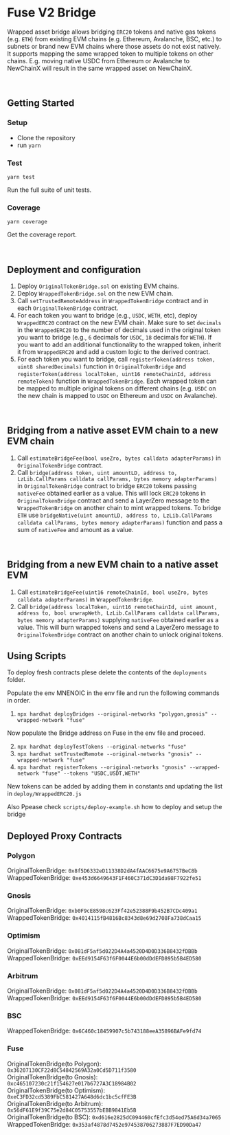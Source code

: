 
# Fuse V2 Bridge

Wrapped asset bridge allows bridging `ERC20` tokens and native gas tokens (e.g. `ETH`) from existing EVM chains (e.g. Ethereum, Avalanche, BSC, etc.) to subnets or brand new EVM chains where those assets do not exist natively. It supports mapping the same wrapped token to multiple tokens on other chains. E.g. moving native USDC from Ethereum or Avalanche to NewChainX will result in the same wrapped asset on NewChainX.

<br>

## Getting Started

### Setup

- Clone the repository
- run `yarn`

### Test

`yarn test`

Run the full suite of unit tests.

### Coverage

`yarn coverage`

Get the coverage report.

<br>

## Deployment and configuration

1. Deploy `OriginalTokenBridge.sol` on existing EVM chains.
2. Deploy `WrappedTokenBridge.sol` on the new EVM chain.
3. Call `setTrustedRemoteAddress` in `WrappedTokenBridge` contract and in each `OriginalTokenBridge` contract.
4. For each token you want to bridge (e.g., `USDC`, `WETH`, etc), deploy `WrappedERC20` contract on the new EVM chain. Make sure to set `decimals` in the `WrappedERC20` to the number of decimals used in the original token you want to bridge (e.g., `6` decimals for `USDC`, `18` decimals for `WETH`). If you want to add an additional functionality to the wrapped token, inherit it from `WrappedERC20` and add a custom logic to the derived contract.
5. For each token you want to bridge, call `registerToken(address token, uint8 sharedDecimals)` function in `OriginalTokenBridge` and `registerToken(address localToken, uint16 remoteChainId, address remoteToken)` function in `WrappedTokenBridge`. Each wrapped token can be mapped to multiple original tokens on different chains (e.g. `USDC` on the new chain is mapped to `USDC` on Ethereum and `USDC` on Avalanche).

<br>

## Bridging from a native asset EVM chain to a new EVM chain

1. Call `estimateBridgeFee(bool useZro, bytes calldata adapterParams)` in `OriginalTokenBridge` contract.
2. Call `bridge(address token, uint amountLD, address to, LzLib.CallParams calldata callParams, bytes memory adapterParams)` in `OriginalTokenBridge` contract to bridge `ERC20` tokens passing `nativeFee` obtained earlier as a value. This will lock `ERC20` tokens in `OriginalTokenBridge` contract and send a LayerZero message to the `WrappedTokenBridge` on another chain to mint wrapped tokens. To bridge `ETH` use `bridgeNative(uint amountLD, address to, LzLib.CallParams calldata callParams, bytes memory adapterParams)` function and pass a sum of `nativeFee` and amount as a value.

</br>

## Bridging from a new EVM chain to a native asset EVM
1. Call `estimateBridgeFee(uint16 remoteChainId, bool useZro, bytes calldata adapterParams)` in `WrappedTokenBridge`.
2. Call `bridge(address localToken, uint16 remoteChainId, uint amount, address to, bool unwrapWeth, LzLib.CallParams calldata callParams, bytes memory adapterParams)` supplying `nativeFee` obtained earlier as a value. This will burn wrapped tokens and send a LayerZero message to `OriginalTokenBridge` contract on another chain to unlock original tokens.

## Using Scripts

To deploy fresh contracts plese delete the contents of the `deployments` folder.

Populate the env MNENOIC in the env file and run the following commands in order.


1. `npx hardhat deployBridges --original-networks "polygon,gnosis" --wrapped-network "fuse"`

Now populate the Bridge address on Fuse in the env file and proceed.

2. `npx hardhat deployTestTokens --original-networks "fuse"`
3. `npx hardhat setTrustedRemote --original-networks "gnosis" --wrapped-network "fuse"`
4. `npx hardhat registerTokens --original-networks "gnosis" --wrapped-network "fuse" --tokens "USDC,USDT,WETH"`

New tokens can be added by adding them in constants and updating the list in `deploy/WrappedERC20.js`

Also Ppease check `scripts/deploy-example.sh` how to deploy and setup the bridge

## Deployed Proxy Contracts

### Polygon
OriginalTokenBridge: `0x8f5D6332eD11338D2dA4fAAC6675e9A6757BeC8b`<br>
WrappedTokenBridge: `0xe453d6649643F1F460C371dC3D1da98F7922fe51`<br>

### Gnosis
OriginalTokenBridge: `0xb0F9cE8598c623Ff42e52388F9b452B7CDc409a1`<br>
WrappedTokenBridge: `0x4014115fB4816Bc8343d8e69d2708Fa738dCaa15`<br>

### Optimism
OriginalTokenBridge: `0x081dF5af5d022D4A4a4520D4D0D336B8432fDBBb`<br>
WrappedTokenBridge: `0xEEd9154F63f6F0044E6b00dDdEFD895b5B4ED580`<br>

### Arbitrum
OriginalTokenBridge: `0x081dF5af5d022D4A4a4520D4D0D336B8432fDBBb`<br>
WrappedTokenBridge: `0xEEd9154F63f6F0044E6b00dDdEFD895b5B4ED580`<br>

### BSC
WrappedTokenBridge: `0x6C460c18459907c5b743188eeA35896BAFe9fd74`<br>

### Fuse
OriginalTokenBridge(to Polygon): `0x36207130CF22d8C54842569A32a0Cd5D711f3580`<br>
OriginalTokenBridge(to Gnosis): `0xc465107230c21f154627e017b6727A3C18984B02`<br>
OriginalTokenBridge(to Optimism): `0xeC3FD32cd5389FbC581427A648d6dc1bc5cfFE3B`<br>
OriginalTokenBridge(to Arbitrum): `0x56dF61E9f39C75e2d84C05753557bEBB9841Eb5B`<br>
OriginalTokenBridge(to BSC): `0xd616e2825dC094460cfEfc3d54ed75A6d34a7065`<br>
WrappedTokenBridge: `0x353af4878d7452e974538706273887F7ED90Da47`<br>